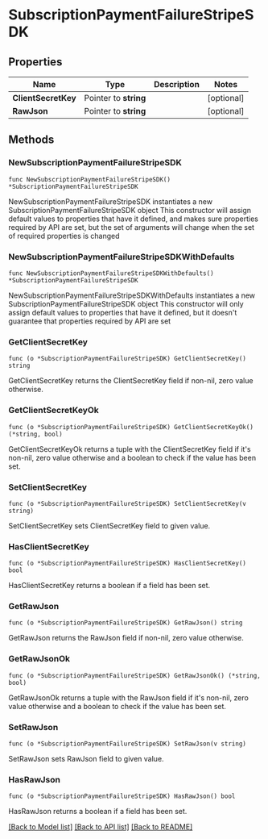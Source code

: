 # SubscriptionPaymentFailureStripeSDK

## Properties

Name | Type | Description | Notes
------------ | ------------- | ------------- | -------------
**ClientSecretKey** | Pointer to **string** |  | [optional] 
**RawJson** | Pointer to **string** |  | [optional] 

## Methods

### NewSubscriptionPaymentFailureStripeSDK

`func NewSubscriptionPaymentFailureStripeSDK() *SubscriptionPaymentFailureStripeSDK`

NewSubscriptionPaymentFailureStripeSDK instantiates a new SubscriptionPaymentFailureStripeSDK object
This constructor will assign default values to properties that have it defined,
and makes sure properties required by API are set, but the set of arguments
will change when the set of required properties is changed

### NewSubscriptionPaymentFailureStripeSDKWithDefaults

`func NewSubscriptionPaymentFailureStripeSDKWithDefaults() *SubscriptionPaymentFailureStripeSDK`

NewSubscriptionPaymentFailureStripeSDKWithDefaults instantiates a new SubscriptionPaymentFailureStripeSDK object
This constructor will only assign default values to properties that have it defined,
but it doesn't guarantee that properties required by API are set

### GetClientSecretKey

`func (o *SubscriptionPaymentFailureStripeSDK) GetClientSecretKey() string`

GetClientSecretKey returns the ClientSecretKey field if non-nil, zero value otherwise.

### GetClientSecretKeyOk

`func (o *SubscriptionPaymentFailureStripeSDK) GetClientSecretKeyOk() (*string, bool)`

GetClientSecretKeyOk returns a tuple with the ClientSecretKey field if it's non-nil, zero value otherwise
and a boolean to check if the value has been set.

### SetClientSecretKey

`func (o *SubscriptionPaymentFailureStripeSDK) SetClientSecretKey(v string)`

SetClientSecretKey sets ClientSecretKey field to given value.

### HasClientSecretKey

`func (o *SubscriptionPaymentFailureStripeSDK) HasClientSecretKey() bool`

HasClientSecretKey returns a boolean if a field has been set.

### GetRawJson

`func (o *SubscriptionPaymentFailureStripeSDK) GetRawJson() string`

GetRawJson returns the RawJson field if non-nil, zero value otherwise.

### GetRawJsonOk

`func (o *SubscriptionPaymentFailureStripeSDK) GetRawJsonOk() (*string, bool)`

GetRawJsonOk returns a tuple with the RawJson field if it's non-nil, zero value otherwise
and a boolean to check if the value has been set.

### SetRawJson

`func (o *SubscriptionPaymentFailureStripeSDK) SetRawJson(v string)`

SetRawJson sets RawJson field to given value.

### HasRawJson

`func (o *SubscriptionPaymentFailureStripeSDK) HasRawJson() bool`

HasRawJson returns a boolean if a field has been set.


[[Back to Model list]](../README.md#documentation-for-models) [[Back to API list]](../README.md#documentation-for-api-endpoints) [[Back to README]](../README.md)


